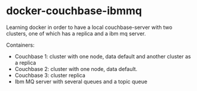 # docker-couchbase-ibmmq

Learning docker in order to have a local couchbase-server with two clusters, one of which has a replica and a ibm mq server. 

Containers:

- Couchbase 1: cluster with one node, data default and another cluster as a replica
- Couchbase 2: cluster with one node, data default.
- Couchbase 3: cluster replica
- Ibm MQ server with several queues and a topic queue
